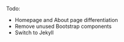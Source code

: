 Todo:
* Homepage and About page differentiation
* Remove unused Bootstrap components
* Switch to Jekyll